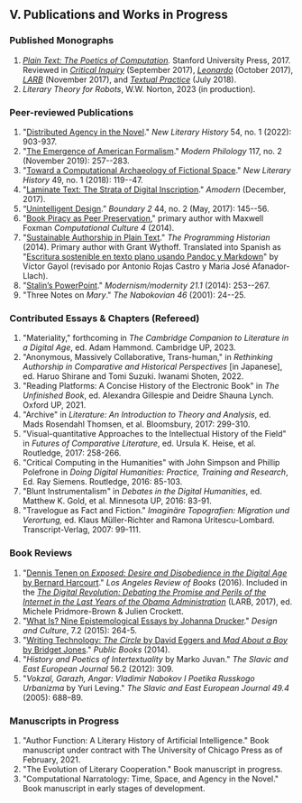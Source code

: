 ## V. Publications and Works in Progress

### Published Monographs

1. *[Plain Text: The Poetics of Computation](http://www.sup.org/books/title/?id=26821).*
   Stanford University Press, 2017. Reviewed in [*Critical
Inquiry*](https://web.archive.org/web/20190322221432/https://criticalinquiry.uchicago.edu/n._katherine_hayles_reviews_plain_text)
(September 2017),
[*Leonardo*](https://web.archive.org/web/20171126230920/https://www.leonardo.info/review/2017/10/review-of-plain-text-the-poetics-of-computation)
(October 2017),
[*LARB*](https://web.archive.org/web/20171126230526/https://lareviewofbooks.org/article/computation-de-texte/)
(November 2017), and [*Textual
Practice*](https://web.archive.org/web/20190322223023/https://www.tandfonline.com/doi/abs/10.1080/0950236X.2018.1496662?journalCode=rtpr20)
(July 2018).
2. *Literary Theory for Robots*, W.W. Norton, 2023 (in production).

### Peer-reviewed Publications

1. "[Distributed Agency in the
Novel](https://academiccommons.columbia.edu/doi/10.7916/m7xd-2q67)." *New Literary History* 54,
no. 1 (2022): 903-937.
2. "[The Emergence of American
   Formalism](https://academiccommons.columbia.edu/doi/10.7916/d8-8spe-nn29)."
*Modern Philology* 117, no. 2 (November 2019): 257--283.
3. "[Toward a Computational Archaeology of Fictional
   Space](https://academiccommons.columbia.edu/doi/10.7916/D8QC1M5D)." *New Literary History*
49, no. 1 (2018): 119--47.
4. "[Laminate Text: The Strata of Digital
   Inscription](http://amodern.net/article/laminate-text/)." *Amodern* (December, 2017).
5. “[Unintelligent Design](http://boundary2.dukejournals.org/content/44/2/145.abstract).”
   *Boundary 2* 44, no. 2 (May, 2017): 145--56.
6. "[Book Piracy as Peer
   Preservation](http://computationalculture.net/article/book-piracy-as-peer-preservation),"
primary author with Maxwell Foxman *Computational Culture 4* (2014).
7. "[Sustainable Authorship in Plain
   Text](http://programminghistorian.org/lessons/sustainable-authorship-in-plain-text-using-pandoc-and-markdown)."
*The Programming Historian* (2014). Primary author with Grant Wythoff. Translated into Spanish
as "[Escritura sostenible en texto plano usando Pandoc y
Markdown](http://programminghistorian.org/es/lecciones/escritura-sostenible-usando-pandoc-y-markdown)"
by Víctor Gayol (revisado por Antonio Rojas Castro y Maria José Afanador-Llach).
8. "[Stalin’s
   PowerPoint](http://muse.jhu.edu/journals/modernism-modernity/v021/21.1.tenen.html)."
*Modernism/modernity 21.1* (2014): 253--267.
9. "Three Notes on *Mary*." *The Nabokovian 46* (2001): 24--25.

### Contributed Essays & Chapters (Refereed)

1. "Materiality," forthcoming in *The Cambridge Companion to Literature in a Digital Age*, ed.
   Adam Hammond. Cambridge UP, 2023.
2. "Anonymous, Massively Collaborative, Trans-human," in *Rethinking Authorship in Comparative
and Historical Perspectives* [in Japanese], ed.  Haruo Shirane and Tomi Suzuki.  Iwanami
Shoten, 2022.
3. "Reading Platforms: A Concise History of the Electronic Book" in *The Unfinished Book*, ed.
Alexandra Gillespie and Deidre Shauna Lynch. Oxford UP, 2021.
4. "Archive" in *Literature: An Introduction to Theory and Analysis*, ed. Mads Rosendahl
   Thomsen, et al. Bloomsbury, 2017: 299-310.
5. "Visual-quantitative Approaches to the Intellectual History of the Field" in *Futures of
   Comparative Literature*, ed. Ursula K. Heise, et al.  Routledge, 2017: 258-266.
6. "Critical Computing in the Humanities" with John Simpson and Phillip Polefrone in *Doing
   Digital Humanities: Practice, Training and Research*, Ed. Ray Siemens. Routledge, 2016: 85-103.
7. "Blunt Instrumentalism" in *Debates in the Digital Humanities*, ed. Matthew K. Gold, et al.
   Minnesota UP, 2016: 83-91.
8. "Travelogue as Fact and Fiction." *Imaginäre Topografien: Migration und Verortung,* ed.
   Klaus Müller-Richter and Ramona Uritescu-Lombard.  Transcript-Verlag, 2007: 99-111.

### Book Reviews

1. "[Dennis Tenen on *Exposed: Desire and Disobedience in the Digital Age* by
   Bernard Harcourt](https://lareviewofbooks.org/review/opt-out)." *Los
Angeles Review of Books* (2016). Included in the [*The Digital Revolution:
Debating the Promise and Perils of the Internet in the Last Years of the Obama
Administration*](https://lareviewofbooks.org/article/los-angeles-review-of-books-digital-editions-the-digital-revolution-debating-the-promise-and-perils-of-the-internet-and-algorithmic-lives-in-the-last-years-of-the-obama-administration/)
(LARB, 2017), ed.  Michele Pridmore-Brown & Julien Crockett.
2. "[What Is? Nine Epistemological Essays by Johanna
   Drucker](http://www.tandfonline.com/doi/full/10.1080/17547075.2015.1051841#abstract)."
*Design and Culture*, 7.2 (2015): 264-5.
3. "[Writing Technology: *The Circle* by David Eggers and *Mad About a Boy* by
   Bridget Jones](http://www.publicbooks.org/fiction/writing-technology)."
*Public Books* (2014).
4. "*History and Poetics of Intertextuality* by Marko Juvan." *The Slavic and
   East European Journal* 56.2 (2012): 309.
5. "*Vokzal, Garazh, Angar: Vladimir Nabokov I Poetika Russkogo Urbanizma* by
   Yuri Leving." *The Slavic and East European Journal 49.4* (2005): 688–89.

### Manuscripts in Progress

1. "Author Function: A Literary History of Artificial Intelligence." Book
   manuscript under contract with The University of Chicago Press as of February, 2021.
2. "The Evolution of Literary Cooperation." Book manuscript in progress.
3. "Computational Narratology: Time, Space, and Agency in the Novel." Book manuscript in early
    stages of development.

